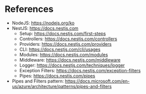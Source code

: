 # References

- NodeJS: https://nodejs.org/ko
- NestJS: https://docs.nestjs.com
  - Setup: https://docs.nestjs.com/first-steps
  - Controllers: https://docs.nestjs.com/controllers
  - Providers: https://docs.nestjs.com/providers
  - CLI: https://docs.nestjs.com/cli/usages
  - Modules: https://docs.nestjs.com/modules
  - Middleware: https://docs.nestjs.com/middleware
  - Logger: https://docs.nestjs.com/techniques/logger
  - Exception Filters: https://docs.nestjs.com/exception-filters
  - Pipes: https://docs.nestjs.com/pipes
- Pipes and Filters pattern: https://docs.microsoft.com/en-us/azure/architecture/patterns/pipes-and-filters
